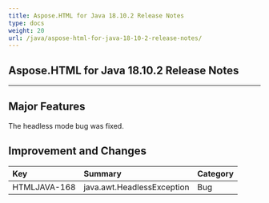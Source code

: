 ```yaml
---
title: Aspose.HTML for Java 18.10.2 Release Notes
type: docs
weight: 20
url: /java/aspose-html-for-java-18-10-2-release-notes/
---
```


## **Aspose.HTML for Java 18.10.2 Release Notes** ## 
-----
## **Major Features** ## 
The headless mode bug was fixed.
## **Improvement and Changes** ## 

|**Key**|**Summary**|**Category**|
| :- | :- | :- |
|HTMLJAVA-168|java.awt.HeadlessException|Bug|

